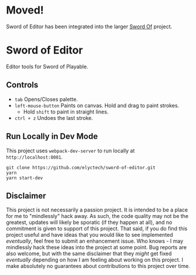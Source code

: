 # Moved!

Sword of Editor has been integrated into the larger [Sword Of](https://github.com/elyctech/sword-of) project.

# Sword of Editor

Editor tools for Sword of Playable.

## Controls

* `tab` Opens/Closes palette.
* `left-mouse-button` Paints on canvas. Hold and drag to paint strokes.
  * Hold `shift` to paint in straight lines.
* `ctrl + z` Undoes the last stroke.

## Run Locally in Dev Mode

This project uses `webpack-dev-server` to run locally at `http://localhost:8081`.

```
git clone https://github.com/elyctech/sword-of-editor.git
yarn
yarn start-dev
```

## Disclaimer

This project is not necessarily a passion project. It is intended to be a place for me to "mindlessly" hack away. As such, the code quality may not be the greatest, updates will likely be sporatic (if they happen at all), and no commitment is given to support of this project. That said, if you do find this project useful and have ideas that you would like to see implemented _eventually_, feel free to submit an enhancement issue. Who knows - I may mindlessly hack these ideas into the project at some point. Bug reports are also welcome, but with the same disclaimer that they _might_ get fixed _eventually_ depending on how I am feeling about working on this project. I make absolutely no guarantees about contributions to this project over time.
